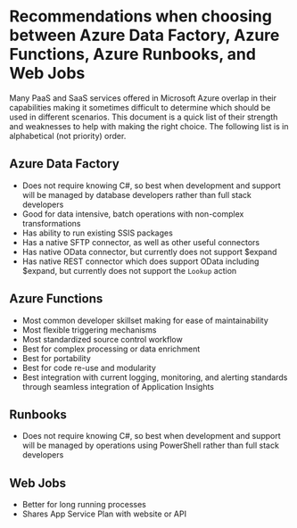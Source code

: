 # Recommendations when choosing between Azure Data Factory, Azure Functions, Azure Runbooks, and Web Jobs

Many PaaS and SaaS services offered in Microsoft Azure overlap in their capabilities making it sometimes difficult to determine which should be used in different scenarios.  This document is a quick list of their strength and weaknesses to help with making the right choice.  The following list is in alphabetical (not priority) order.

## Azure Data Factory
* Does not require knowing C#, so best when development and support will be managed by database developers rather than full stack developers
* Good for data intensive, batch operations with non-complex transformations
* Has ability to run existing SSIS packages
* Has a native SFTP connector, as well as other useful connectors
* Has native OData connector, but currently does not support $expand
* Has native REST connector which does support OData including $expand, but currently does not support the `Lookup` action
## Azure Functions
* Most common developer skillset making for ease of maintainability
* Most flexible triggering mechanisms
* Most standardized source control workflow
* Best for complex processing or data enrichment
* Best for portability
* Best for code re-use and modularity
* Best integration with current logging, monitoring, and alerting standards through seamless integration of Application Insights
## Runbooks
* Does not require knowing C#, so best when development and support will be managed by operations using PowerShell rather than full stack developers
## Web Jobs
* Better for long running processes
* Shares App Service Plan with website or API
